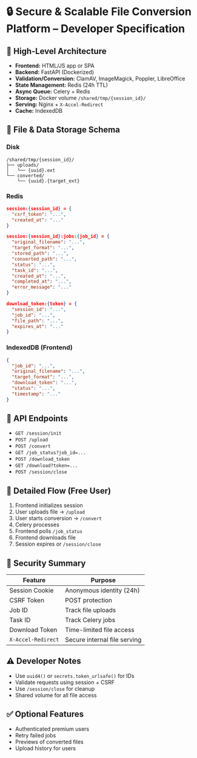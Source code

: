 # 🔒 Secure & Scalable File Conversion Platform – Developer Specification

## 🧱 High-Level Architecture

- **Frontend:** HTML/JS app or SPA  
- **Backend:** FastAPI (Dockerized)  
- **Validation/Conversion:** ClamAV, ImageMagick, Poppler, LibreOffice  
- **State Management:** Redis (24h TTL)  
- **Async Queue:** Celery + Redis  
- **Storage:** Docker volume `/shared/tmp/{session_id}/`  
- **Serving:** Nginx + `X-Accel-Redirect`  
- **Cache:** IndexedDB  

## 📁 File & Data Storage Schema

### Disk

```
/shared/tmp/{session_id}/
├── uploads/
│   └── {uuid}.ext
└── converted/
    └── {uuid}.{target_ext}
```

### Redis

```json
session:{session_id} = {
  "csrf_token": "...",
  "created_at": "..."
}

session:{session_id}:jobs:{job_id} = {
  "original_filename": "...",
  "target_format": "...",
  "stored_path": "...",
  "converted_path": "...",
  "status": "...",
  "task_id": "...",
  "created_at": "...",
  "completed_at": "...",
  "error_message": "..."
}

download_token:{token} = {
  "session_id": "...",
  "job_id": "...",
  "file_path": "...",
  "expires_at": "..."
}
```

### IndexedDB (Frontend)

```json
{
  "job_id": "...",
  "original_filename": "...",
  "target_format": "...",
  "download_token": "...",
  "status": "...",
  "timestamp": "..."
}
```

## 📡 API Endpoints

- `GET /session/init`
- `POST /upload`
- `POST /convert`
- `GET /job_status?job_id=...`
- `POST /download_token`
- `GET /download?token=...`
- `POST /session/close`

## 🔄 Detailed Flow (Free User)

1. Frontend initializes session  
2. User uploads file → `/upload`  
3. User starts conversion → `/convert`  
4. Celery processes  
5. Frontend polls `/job_status`  
6. Frontend downloads file  
7. Session expires or `/session/close`

## 🔐 Security Summary

| Feature          | Purpose                                  |
|------------------|-------------------------------------------|
| Session Cookie   | Anonymous identity (24h)                 |
| CSRF Token       | POST protection                          |
| Job ID           | Track file uploads                       |
| Task ID          | Track Celery jobs                        |
| Download Token   | Time-limited file access                 |
| `X-Accel-Redirect` | Secure internal file serving           |

## ⚠️ Developer Notes

- Use `uuid4()` or `secrets.token_urlsafe()` for IDs
- Validate requests using session + CSRF
- Use `/session/close` for cleanup
- Shared volume for all file access

## ✅ Optional Features

- Authenticated premium users
- Retry failed jobs
- Previews of converted files
- Upload history for users
